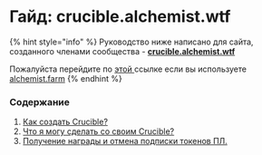 # Гайд: crucible.alchemist.wtf

{% hint style="info" %}
Руководство ниже написано для сайта, созданного членами сообщества - [**crucible.alchemist.wtf**](https://crucible.alchemist.wtf/)

Пожалуйста перейдите по [этой ](https://docs.alchemist.wtf/mist/v/russian/crucible/guides-alchemist.farm-ru)ссылке если вы используете [alchemist.farm](https://alchemist.farm/)
{% endhint %}

### **Содержание**

1. [Как создать Crucible?](https://docs.alchemist.wtf/mist/v/russian/crucible/guides-crucible.alchemist.wtf-ru/how-do-i-mint-a-crucible-ru)
2. [Что я могу сделать со своим Crucible?](https://docs.alchemist.wtf/mist/v/russian/crucible/guides-crucible.alchemist.wtf-ru/what-can-i-do-with-my-new-crucible-ru)
3. [Получение награды и отмена подписки токенов ПЛ.](https://docs.alchemist.wtf/mist/v/russian/crucible/guides-crucible.alchemist.wtf-ru/claiming-rewards-and-unsubscribing-your-lp-ru)

